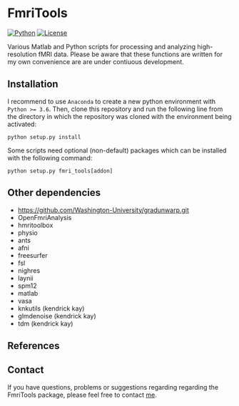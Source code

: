 FmriTools
===

[![Python](https://img.shields.io/badge/Python-3.6%7C3.7%7C3.8-blue)](https://github.com/haenelt/GBB)
[![License](https://img.shields.io/badge/license-GPL--3.0-orange)](https://github.com/haenelt/GBB)

Various Matlab and Python scripts for processing and analyzing high-resolution fMRI data. Please be aware that these functions are written for my own convenience are are under contiuous development.

## Installation
I recommend to use `Anaconda` to create a new python environment with `Python >= 3.6`. Then, clone this repository and run the following line from the directory in which the repository was cloned with the environment being activated:

```
python setup.py install
```

Some scripts need optional (non-default) packages which can be installed with the following command:

```
python setup.py fmri_tools[addon]
```

## Other dependencies

- https://github.com/Washington-University/gradunwarp.git
- OpenFmriAnalysis
- hmritoolbox
- physio
- ants
- afni
- freesurfer
- fsl
- nighres
- laynii
- spm12
- matlab
- vasa
- knkutils (kendrick kay)
- glmdenoise (kendrick kay)
- tdm (kendrick kay)

## References

## Contact
If you have questions, problems or suggestions regarding regarding the FmriTools package, please feel free to contact [me](mailto:daniel.haenelt@gmail.com).